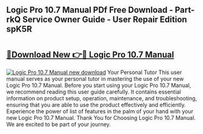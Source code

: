 ## Logic Pro 10.7 Manual PDf Free Download - Part-rkQ Service Owner Guide - User Repair Edition spK5R

# <h2><a href="http://cf13148.oget.top/?id=Logic+Pro+10.7+Manual">🔗Download New 👉🔴 Logic Pro 10.7 Manual</a></h2>

[![Logic Pro 10.7 Manual new download](https://i.imgur.com/5g1atiW.png)](http://cf13148.oget.top/?id=Logic+Pro+10.7+Manual)
Your Personal Tutor This user manual serves as your personal tutor in mastering the use of your new Logic Pro 10.7 Manual. Before you start using your Logic Pro 10.7 Manual, we recommend reading this user guide carefully. It contains essential information on product setup, operation, maintenance, and troubleshooting, ensuring that you are able to use the product effectively and efficiently. Experience the power of list of features in the palm of your hand with your new Logic Pro 10.7 Manual. Thank You for Choosing Logic Pro 10.7 Manual. We are excited to be part of your journey.
